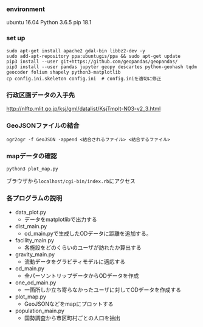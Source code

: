 ### environment
ubuntu 16.04
Python 3.6.5
pip    18.1

### set up 
```
sudo apt-get install apache2 gdal-bin libbz2-dev -y
sudo add-apt-repository ppa:ubuntugis/ppa && sudo apt-get update
pip3 install --user git+https://github.com/geopandas/geopandas/
pip3 install --user pandas jupyter geopy descartes python-geohash tqdm geocoder folium shapely python3-matplotlib
cp config.ini.skeleton config.ini  # config.iniを適切に修正
```

### 行政区画データの入手先
http://nlftp.mlit.go.jp/ksj/gml/datalist/KsjTmplt-N03-v2_3.html

### GeoJSONファイルの結合
```
ogr2ogr -f GeoJSON -append <結合されるファイル> <結合するファイル>
```

### mapデータの確認
```
python3 plot_map.py
```

ブラウザから`localhost/cgi-bin/index.rb`にアクセス

### 各プログラムの説明
- data_plot.py
  - データをmatplotlibで出力する
- dist_main.py
  - od_main.pyで生成したODデータに距離を追加する。
- facility_main.py
  - 各施設をどのくらいのユーザが訪れたか算出する
- gravity_main.py
  - 流動データをグラビティモデルに適応する
- od_main.py
  - 全パーソントリップデータからODデータを作成
- one_od_main.py
  - 一箇所しか立ち寄らなかったユーザに対してODデータを作成する
- plot_map.py
  - GeoJSONなどをmapにプロットする
- population_main.py
  - 国勢調査から市区町村ごとの人口を抽出
